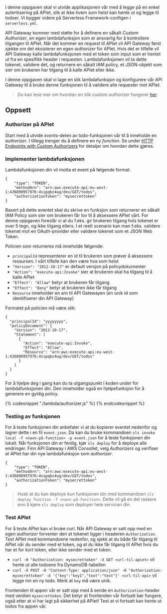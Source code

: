 I denne oppgaven skal vi utvide applikasjonen vår med å legge på en enkel autentisering på APIet, slik at ikke hvem som helst kan hente ut og legge til todoer. Vi bygger videre på Serverless Framework-configen i `serverless.yml`.

API Gateway kommer med støtte for å definere en såkalt _Custom Authorizer_, en egen lambdafunksjon som er ansvarlig for å kontrollere tilgangen til APIet. Når det kommer en request til APIet vil API Gateway først sjekke om det eksisterer en egen _authorizer_ for APIet. Hvis det er tilfelle vil API Gateway kalle lambdafunksjonen med et token som input som er hentet ut fra en spesifikk header i requesten. Lambdafunksjonen vil ta dette tokenet, validere det, og returnere en såkalt IAM policy, et JSON-objekt som sier om brukeren har tilgang til å kalle APIet eller ikke.

I denne oppgaven skal vi lage en slik lambdafunksjon og konfigurere vår API Gateway til å bruke denne funksjonen til å validere alle requester mot APIet.

> Du kan lese mer om hvordan en slik _custom authorizer_ fungerer [her](http://docs.aws.amazon.com/apigateway/latest/developerguide/use-custom-authorizer.html).

## Oppsett

### Authorizer på APIet

Start med å utvide _events_-delen av todo-funksjonen vår til å inneholde en _authorizer_. I tillegg trenger du å definere en ny _function_. Se under [HTTP Endpoints with Custom Authorizers](https://serverless.com/framework/docs/providers/aws/events/apigateway#http-endpoints-with-custom-authorizers) for detaljer om hvordan dette gjøres.

### Implementer lambdafunksjonen

Lambdafunksjonen din vil motta et event på følgende format:

```
{
    "type": "TOKEN",
    "methodArn": "arn:aws:execute-api:eu-west-1:436890957976:4sipqbz4ug/dev/GET/todos",
    "authorizationToken": "mysecrettoken"
}
```

Basert på dette eventet skal du skrive en funksjon som returnerer en såkalt IAM Policy som sier om brukeren får lov til å aksessere APIet vårt. For denne oppgaven foreslår vi at du f.eks. gir brukeren tilgang hvis tokenet er over 5 tegn, og ikke tilgang ellers. I et reelt scenario kan man f.eks. validere tokenet mot en OAuth-provider eller validere tokenet som et JSON Web Token.

Policien som returneres må inneholde følgende:

- `principalId` representerer en id til brukeren som prøver å aksessere ressursen. I vårt tilfelle kan den være hva som helst
- `"Version": "2012-10-17"` er default versjon på policydokumenter
- `"Action": "execute-api:Invoke"` sier at brukeren skal ha tilgang til å kalle APIet
- `"Effect": "Allow"` betyr at brukeren får tilgang
- `"Effect": "Deny"` betyr at brukeren ikke får tilgang
- `Resource` inneholder en arn til API Gatewayen (en unik id som identifiserer din API Gateway)

Formatet på policien må være slik:

```
{
  "principalId": "yyyyyyyy",
  "policyDocument": {
    "Version": "2012-10-17",
    "Statement": [
      {
        "Action": "execute-api:Invoke",
        "Effect": "Allow",
        "Resource": "arn:aws:execute-api:eu-west-1:436890957976:4sipqbz4ug/dev/GET/todos"
      }
    ]
  }
}
```

For å hjelpe deg i gang kan du ta utgangspunkt i koden under for lambdafunksjonen din. Den inneholder også en hjelpefunksjon for å generere en gyldig policy.

{% codesnippet "./lambda/authorizer.js" %} {% endcodesnippet %}

### Testing av funksjonen

For å teste funksjonen din anbefaler vi at du kopierer eventet nedenfor og lagrer dette i en fil `event.json`. Da kan du bruke kommandoen `sls invoke local -f <navn-på-function> -p event.json` for å teste funksjonen din lokalt. Når funksjonen din er ferdig, kjør `sls deploy` for å deploye alle endringer. Finn API Gateway i AWS Consollet, velg _Authorizers_ og verifiser at APIet har din nye lambdafunksjon som _authorizer_.

```
{
    "type": "TOKEN",
    "methodArn": "arn:aws:execute-api:eu-west-1:436890957976:4sipqbz4ug/dev/GET/todos",
    "authorizationToken": "mysecrettoken"
}
```

> Husk at du kan deploye kun funksjonen din med kommandoen `sls deploy function -f <navn-på-function>`. Dette vil gå en del raskere enn å kjøre `sls deploy` som deployer hele servicen din.

### Test APIet

For å teste APIet kan vi bruke curl. Når API Gateway er satt opp med en egen _authorizer_ forventer den at tokenet ligger i headeren `Authorization`. Test APIet med kommandoene nedenfor, og sjekk at du både får tilgang til APIet når du sender med et token, og at du ikke får tilgang til APIet hvis du har et for kort token, eller ikke sender med et token.

- `curl -H "Authorization: mysecrettoken" -X GET <url-til-apiet>` vil hente ut alle todoene fra DynamoDB-tabellen 
- `curl -X POST -H "Content-Type: application/json" -H "Authorization: mysecrettoken" -d '{"key":"key1","text":"test"}' <url-til-api>` vil legge inn en ny todo. Merk at `key` må være unik.

Frontenden til appen vår er satt opp med å sende en `Authorization`-header med verdien `mysecrettoken`. Det betyr at frontenden vår fortsatt bør fungere, også etter at vi har lagt på sikkerhet på APIet! Test at vi fortsatt kan hente ut todos fra appen vår.